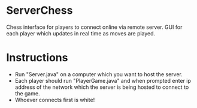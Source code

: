 # ServerChess
 Chess interface for players to connect online via remote server.
 GUI for each player which updates in real time as moves are played.

# Instructions
- Run "Server.java" on a computer which you want to host the server.
- Each player should run "PlayerGame.java" and when prompted enter ip address of the network which the server is being hosted to connect to the game.
- Whoever connects first is white!
 